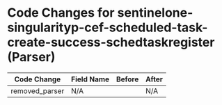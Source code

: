 # Code Changes for sentinelone-singularityp-cef-scheduled-task-create-success-schedtaskregister (Parser)

| Code Change | Field Name | Before | After |
|-------------|------------|--------|-------|
| removed_parser | N/A |  | N/A |